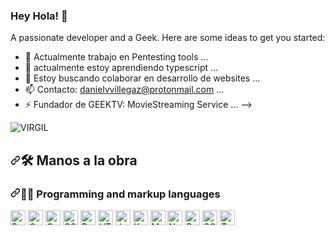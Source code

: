 ### Hey Hola! 👋
A passionate developer and a Geek.
Here are some ideas to get you started:

- 🔭 Actualmente trabajo en Pentesting tools ...
- 🌱 actualmente estoy aprendiendo typescript ...
- 👯 Estoy buscando colaborar en desarrollo de websites ...
- 📫 Contacto: danielvvillegaz@protonmail.com ...
- ⚡ Fundador de GEEKTV: MovieStreaming Service ...
-->
<img src="https://camo.githubusercontent.com/46b125bce0a908f86976dfe8ae3edd76183c69422df7b169d17a957e7ad6da88/68747470733a2f2f6b6f6d617265762e636f6d2f67687076632f3f757365726e616d653d5072696e63652d4d656e64697261747461" alt="VIRGIL" data-canonical-src="https://komarev.com/ghpvc/?username=Virgil-UNSC" style="max-width: 100%;">


<h2 dir="auto"><a id="user-content-️-tried-hands-on" class="anchor" aria-hidden="true" href="#️-tried-hands-on"><svg class="octicon octicon-link" viewBox="0 0 16 16" version="1.1" width="16" height="16" aria-hidden="true"><path fill-rule="evenodd" d="M7.775 3.275a.75.75 0 001.06 1.06l1.25-1.25a2 2 0 112.83 2.83l-2.5 2.5a2 2 0 01-2.83 0 .75.75 0 00-1.06 1.06 3.5 3.5 0 004.95 0l2.5-2.5a3.5 3.5 0 00-4.95-4.95l-1.25 1.25zm-4.69 9.64a2 2 0 010-2.83l2.5-2.5a2 2 0 012.83 0 .75.75 0 001.06-1.06 3.5 3.5 0 00-4.95 0l-2.5 2.5a3.5 3.5 0 004.95 4.95l1.25-1.25a.75.75 0 00-1.06-1.06l-1.25 1.25a2 2 0 01-2.83 0z"></path></svg></a><g-emoji class="g-emoji" alias="hammer_and_wrench" fallback-src="https://github.githubassets.com/images/icons/emoji/unicode/1f6e0.png">🛠️</g-emoji> Manos a la obra </h2>

<h3 dir="auto"><a id="user-content--programming-and-markup-languages" class="anchor" aria-hidden="true" href="#-programming-and-markup-languages"><svg class="octicon octicon-link" viewBox="0 0 16 16" version="1.1" width="16" height="16" aria-hidden="true"><path fill-rule="evenodd" d="M7.775 3.275a.75.75 0 001.06 1.06l1.25-1.25a2 2 0 112.83 2.83l-2.5 2.5a2 2 0 01-2.83 0 .75.75 0 00-1.06 1.06 3.5 3.5 0 004.95 0l2.5-2.5a3.5 3.5 0 00-4.95-4.95l-1.25 1.25zm-4.69 9.64a2 2 0 010-2.83l2.5-2.5a2 2 0 012.83 0 .75.75 0 001.06-1.06 3.5 3.5 0 00-4.95 0l-2.5 2.5a3.5 3.5 0 004.95 4.95l1.25-1.25a.75.75 0 00-1.06-1.06l-1.25 1.25a2 2 0 01-2.83 0z"></path></svg></a><g-emoji class="g-emoji" alias="man_technologist" fallback-src="https://github.githubassets.com/images/icons/emoji/unicode/1f468-1f4bb.png">👨‍💻</g-emoji> Programming and markup languages</h3>

<p dir="auto">
    <a href="https://github.com/search?q=user%3AVirgil-UNSC+language%3Abash"><img alt="Bash" src="https://camo.githubusercontent.com/df343683403029302e32a30aed6e38946143a816fb8db69331a208a27c870e03/68747470733a2f2f696d672e736869656c64732e696f2f62616467652f426173682d3132313031312e7376673f6c6f676f3d676e752d62617368266c6f676f436f6c6f723d7768697465" data-canonical-src="https://img.shields.io/badge/Bash-121011.svg?logo=gnu-bash&amp;logoColor=white" style="max-width: 100%;" height="24"></a>
    <a href="https://github.com/search?q=user%3AVirgil-UNSC+language%3Ac"><img alt="C" src="https://camo.githubusercontent.com/146672241910b8c33fe5b484c0e9b44a289af8f1967153554851b2c13b464e27/68747470733a2f2f637573746f6d2d69636f6e2d6261646765732e6865726f6b756170702e636f6d2f62616467652f432d3033353939432e7376673f6c6f676f3d632d696e2d68657861676f6e266c6f676f436f6c6f723d7768697465" data-canonical-src="https://custom-icon-badges.herokuapp.com/badge/C-03599C.svg?logo=c-in-hexagon&amp;logoColor=white" style="max-width: 100%;" height="24"></a>
    <a href="https://github.com/search?q=user%3AVirgil-UNSC+language%3Acpp"><img alt="C++" src="https://camo.githubusercontent.com/bc8fcc885601ea18e543474cea512622988ba5667078423ee4658daea73d2e72/68747470733a2f2f637573746f6d2d69636f6e2d6261646765732e6865726f6b756170702e636f6d2f62616467652f432b2b2d3943303333412e7376673f6c6f676f3d63707032266c6f676f436f6c6f723d7768697465" data-canonical-src="https://custom-icon-badges.herokuapp.com/badge/C++-9C033A.svg?logo=cpp2&amp;logoColor=white" style="max-width: 100%;" height="24"></a>
    <a href="https://github.com/search?q=user%3AVirgil-UNSC+language%3Acss"><img alt="CSS" src="https://camo.githubusercontent.com/53132716f8ed401a79d8c0980b9666b6cd8ce8e7faed1beeb328f821b44850bc/68747470733a2f2f696d672e736869656c64732e696f2f62616467652f4353532d3135373242362e7376673f6c6f676f3d63737333266c6f676f436f6c6f723d7768697465" data-canonical-src="https://img.shields.io/badge/CSS-1572B6.svg?logo=css3&amp;logoColor=white" style="max-width: 100%;" height="24"></a>
    <a href="https://github.com/search?q=user%3AVirgil-UNSC+language%3Adart"><img alt="Dart" src="https://camo.githubusercontent.com/96f4e781d317e3e172585d3543836ae0fdf0845aae2d0855aca817d5cfb68d92/68747470733a2f2f696d672e736869656c64732e696f2f62616467652f446172742d3135413643342e7376673f6c6f676f3d64617274266c6f676f436f6c6f723d7768697465" data-canonical-src="https://img.shields.io/badge/Dart-15A6C4.svg?logo=dart&amp;logoColor=white" style="max-width: 100%;" height="24"></a>
    <a href="https://github.com/search?q=user%3AVirgil-UNSC+language%3Ahtml"><img alt="HTML" src="https://camo.githubusercontent.com/b4c648ad32f8f9f7c328a4dd59b5df0eb2a4e2623095e31d059f026979129491/68747470733a2f2f696d672e736869656c64732e696f2f62616467652f48544d4c2d4533344632362e7376673f6c6f676f3d68746d6c35266c6f676f436f6c6f723d7768697465" data-canonical-src="https://img.shields.io/badge/HTML-E34F26.svg?logo=html5&amp;logoColor=white" style="max-width: 100%;" height="24"></a>
    <a href="https://github.com/search?q=user%3AVirgil-UNSC+language%3Ajavascript"><img alt="JavaScript" src="https://camo.githubusercontent.com/9a794a64d79bb070a8009cf27eb31c989d09d43a65f95362c88ed6c28218319b/68747470733a2f2f696d672e736869656c64732e696f2f62616467652f4a6176615363726970742d4637444631452e7376673f6c6f676f3d6a617661736372697074266c6f676f436f6c6f723d626c61636b" data-canonical-src="https://img.shields.io/badge/JavaScript-F7DF1E.svg?logo=javascript&amp;logoColor=black" style="max-width: 100%;" height="24"></a>
    <a href="https://github.com/search?q=user%3AVirgil-UNSC+language%3Akotlin"><img alt="Kotlin" src="https://camo.githubusercontent.com/2499869a7bb233a4a2a9c2495c4a48659c9eb5baeb22587cc4f8a7f3e49ed39e/68747470733a2f2f696d672e736869656c64732e696f2f62616467652f4b6f746c696e2d3030393544352e7376673f6c6f676f3d4b6f746c696e266c6f676f436f6c6f723d7768697465" data-canonical-src="https://img.shields.io/badge/Kotlin-0095D5.svg?logo=Kotlin&amp;logoColor=white" style="max-width: 100%;" height="24"></a>
    <a href="https://github.com/search?q=user%3AVirgil-UNSC+language%3Amarkdown"><img alt="Markdown" src="https://camo.githubusercontent.com/0efd050828ea5aa9f24a975795966252bcaa93ce8d2bb4823bc75b52931a9749/68747470733a2f2f696d672e736869656c64732e696f2f62616467652f4d61726b646f776e2d3030303030302e7376673f6c6f676f3d6d61726b646f776e266c6f676f436f6c6f723d7768697465" data-canonical-src="https://img.shields.io/badge/Markdown-000000.svg?logo=markdown&amp;logoColor=white" style="max-width: 100%;" height="24"></a>
    <a href="https://github.com/search?q=user%3AVirgil-UNSC+language%3Ajavascript"><img alt="Node.js" src="https://camo.githubusercontent.com/03d91be86cc33b72b22f8e84f2706a0a91ab0fca763566745ea6e3f72562811e/68747470733a2f2f696d672e736869656c64732e696f2f62616467652f4e6f64652e6a732d3433383533442e7376673f6c6f676f3d6e6f64652e6a73266c6f676f436f6c6f723d7768697465" data-canonical-src="https://img.shields.io/badge/Node.js-43853D.svg?logo=node.js&amp;logoColor=white" style="max-width: 100%;" height="24"></a>
    <a href="https://github.com/search?q=user%3AVirgil-UNSC+language%3Apython"><img alt="Python" src="https://camo.githubusercontent.com/808dfd4514d73d808f2a42e033ec59d350a25356be62824be52e3b258afeb5e6/68747470733a2f2f696d672e736869656c64732e696f2f62616467652f507974686f6e2d3134333534432e7376673f6c6f676f3d707974686f6e266c6f676f436f6c6f723d7768697465" data-canonical-src="https://img.shields.io/badge/Python-14354C.svg?logo=python&amp;logoColor=white" style="max-width: 100%;" height="24"></a>
    <a href="https://github.com/search?q=user%3AVirgil-UNSC+language%3Asql"><img alt="SQL" src="https://camo.githubusercontent.com/0f3d921db2c94e25d31c2b53b499e5b0e72f1eefc29e99719174900ebf8f9e78/68747470733a2f2f637573746f6d2d69636f6e2d6261646765732e6865726f6b756170702e636f6d2f62616467652f53514c2d3032354538432e7376673f6c6f676f3d6461746162617365266c6f676f436f6c6f723d7768697465" data-canonical-src="https://custom-icon-badges.herokuapp.com/badge/SQL-025E8C.svg?logo=database&amp;logoColor=white" style="max-width: 100%;" height="24"></a>
    <a href="https://github.com/search?q=user%3AVirgil-UNSC+language%3AtypeScript"><img alt="TypeScript" src="https://camo.githubusercontent.com/11c819f21e728e3ba177845a8c9099c63424415008d291a66921165456cf1c49/68747470733a2f2f696d672e736869656c64732e696f2f62616467652f547970655363726970742d3030374143432e7376673f6c6f676f3d74797065736372697074266c6f676f436f6c6f723d7768697465" data-canonical-src="https://img.shields.io/badge/TypeScript-007ACC.svg?logo=typescript&amp;logoColor=white" style="max-width: 100%;" height="24"></a>
</p>
